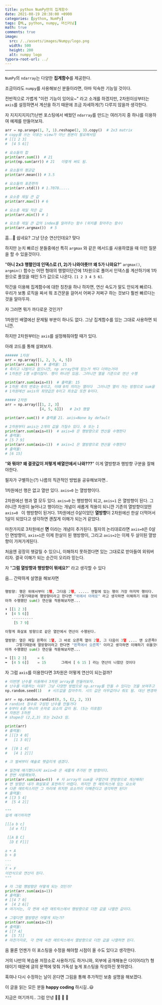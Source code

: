 ```yaml
---
title: python NumPy만의 집계함수
date: 2021-08-19 20:38:00 +0900
categories: [python, NumPy]
tags: [ML, python, numpy, 머신러닝] 
math: true
comments: true
image:
  src: /../assets/images/Numpy/logo.png
  width: 500
  height: 200
  alt: numpy logo
typora-root-url: ../
---
```


---

`NumPy`의 `ndarray`는 다양한 **집계함수**를 제공한다. 

조금이라도 `numpy`를 사용해보신 분들이라면, 아마 익숙한 기능일 것이다.

전반적으로 가볍게 "이런 기능이 있어요~" 라고 소개를 하겠지만, 2차원이상부터는 `axis`를 설정하면서 계산을 하기 때문에 조금 자세하게(?) 다루지 않을까 생각한다.

자 지지지지지(?)난번 포스팅에서 배웠던 `ndarray`를 만드는 여러가지 중 하나를 이용하여 예제를 만들어보자.

```python
arr = np.arange(1, 7, 1).reshape(2, 3).copy()  # 2x3 matrix
# copy를 쓰는 이유는 view가 아닌 원본이 필요해서임
# [[1 2 3]
#  [4 5 6]]

# 요소들의 합
print(arr.sum())  # 21
print(np.sum(arr)) # 21   이렇게 써도 됨.

# 요소들의 평균값
print(arr.mean()) # 3.5

# 요소들의 표준편차
print(arr.std()) # 1.7078.....

# 요소중 제일 큰 값
print(arr.max()) # 6

# 요소중 제일 작은 값
print(arr.min()) # 1

# 요소중 제일 큰 값의 index를 알려주는 함수 (위치를 찾아주는 함수)
print(arr.argmax())  # 5
```

흠...🤨  쉽네요? 그냥 단순 연산인데요?  맞다

하지만 눈치 빠르신 분들중에선 특히 `argmax` 와 같은 메서드를 사용하였을 때 이런 질문을 할 수 있을것이다.

"**아니 2x3 행렬인데 인덱스로 (1, 2)가 나와야죳!!! 왜 5가 나와요?**" `argmax()`, `argmin()` 함수는 어떤 형태의 행렬이던간에 1차원으로 풀어서 인덱스를 계산하기에 1차원으로 풀었을 때인 5가 값으로 나온다. `[1 2 3 4 5 6]`.

막간을 이용해 집계함수에 대한 칭찬을 하나 하자면, 연산 속도가 말도 안되게 빠르다. 우리가 보통 로직을 짜서 뭐 조건문을 걸어서 어쩌구 저쩌구 하는 것보다 훨씬 빠르다는 것을 알아두자. 

자 그러면 뭐가 까다로운 것인가?

1차원인 배열에선 문제될 부분이 하나도 없다. 그냥 집계함수를 있는 그대로 사용하면 되니깐.

하지만 2차원부터는 `axis`를 설정해줘야할 때가 있다.

아래 코드를 통해 살펴보자.

```python
###### 1차원
arr = np.array([1, 2, 3, 4, 5])
print(arr.sum())  # 출력물: 15
# 축이고 나발이고 없으니깐, np array안에 있는거 싹다 더하는거야
# 1차원은 1행 n열이잖아. 행이 하나만 있음. 그러니깐 열을 기준으로 연산 수행 

print(arr.sum(axis=0))  # 출력물: 15
# 1차원 축의 번호는 0이고, 이때 0의 의미는 열이다  그러니깐 열이 가는 방향으로 sum을 구하라는 소리이다
# 1차원에선 axis의 최댓값은 0이고 최솟값 또한 0이다. 

##### 2차원
arr = np.array([[1, 2, 3]
                [4, 5, 6]])   # 2x3 행렬

print(arr.sum()) # 출력물 21. axis=None by default

# 2차원부터 axis는 2개의 값을 가질수 있다. 0 또는 1
print(arr.sum(axis=0))  # axis=0 은 행방향으로 연산을 수행한다 
# 출력물:
# [5 7 9]
print(arr.sum(axis=1))  # axis=1 은 열방향으로 연산을 수행한다
# 출력물: 
# [6 15]
```

"**와 뭐야? 왜 결괏값이 저렇게 배열안에서 나와???**" 이게 열방향과 행방향 구분을 잘해야한다.

필자가 구별하는(?) 나름의 직관적인 방법을 공유해보자면..

1차원에선 행은 없고 열만 있다.  `axis=0` 는 열방향이다.

2차원에선 행과 열 모두 있다. `axis=0` 는 행방향이 되고, `axis=1` 은 열방향이 된다.    그러니깐 차원이 늘어나고 행이라는 개념이 새롭게 적용이 되니깐 기존의 열방향이었떤 `axis=0 ` 이 행방향이 된거다.   1차원에선 0살이었던 **열방향**이 2차원에선 한살 더먹어서 1살이 되었다고 생각하면 괜찮게 이해가 되는거 같았다.

마찬가지로 3차원에선 **면** 이라는 개념이 추가된다. 필자의 논리대로라면 `axis=0`은 0살인 면방향이, `axis=1`은 이제 한살이 된 행방향이, 그리고 `axis=2`는 이제 두 살이된 열방향이 가져가게된다.

처음엔 굉장히 헷갈릴 수 있으니, 이해하지 못하겠다면 있는 그대로로 받아들여 외워버리자. 결국 이해가 되는 순간이 오리라 믿는다.

자 "**그럼 열방향과 행방향이 뭐에요?**" 라고 생각할 수 있다

음... 간략하게 설명을 해보자면

```python

행방향: 행은 위에서부터 1행, 그다음 2행, ..... 맨밑에 있는 행이 가장 마지막 행이다.
      그렇기때문에 행방향이라고 한다면 "위에서 아래로" 라고 생각하면 이해하기 쉬울 것이다.
아까 수행했던 sum() 연산을 적용해보자면... 

⬇️ [[1 2 3]      
⬇️  [4 5 6]]
   ----------
    [5 7 9]

이렇게 화살표 방향으로 같은 열안에서 연산이 수행된다.

열방향: 열은 제일 왼쪽이 1열, 그 바로 오른쪽 열이 2열, 그 다음이 3열 .... 맨 오른쪽이 제일 끝 열이다.
     그렇기때문에 열방향이라고 한다면 "왼쪽에서 오른쪽" 이라고 생각하면 이해하기 쉬울것이다.
아까 수행했던 sum() 연산을 적용해보자면... 

➡️ [[1 2 3]     = 6
➡️  [4 5 6]]    = 15       그래서 [ 6 15 ] 라는 연산이 나왔던 것이다

```

자 그럼 `axis`를 이용한다면 3차원은 어떻게 연산이 되는걸까?

```python
# 이번엔 난수를 이용해서 3차원 array를 만들어보자.
# 난수를 이용하는 이유? 그냥 다양한 방법으로 np.array를 만들 수 있다는 것을 보여주고 싶어서
np.random.seed(1)   # 시드값을 잡아주자. 시드 값은 아무값이나 줘도 됨. 대신 변경하면 안됨

arr = np.random.randint(0, 5, (2, 2, 3))  
# randint 정수로 구성된 난수를 만들거다
# 0부터 4중 하나의 숫자로 요소의 값이 됨. (5는 미포함)
# 차원은 3차원
# shape은 (2,2,3) 또는 2x2x3 임.

print(arr)
# 출력물:
# [[[3 4 0]
#   [1 3 0]]

#  [[0 1 4]
#   [4 1 2]]]

# 크 벌써부터 예술로 헷갈리게 생겼다.

# 일전에 얘기했다시피 axis=0 은 새롭게 추가된 면 방향이다.
# 한번 사용해보자.
print(arr.sum(axis=0))  # 자 array의 sum을 구할건데 면방향으로 계산해줘!
# 면 방향은 내가 화살표로 표현하기 어렵다. 하지만 한 매트릭스에 있는 요소와 
# 다른 매트릭스지만 그 자리에 위치한 요소끼리 더해준다고 생각하면 된다!
# 출력물:
# [[3 5 4]
#  [5 4 2]]         

"""
쉽게 얘기하자면 

[[[a b c]
  [d e f]]

 [[A B C]
  [D E F]]]

a + A 
b + B 
...
...
f + F  
이런식으로 연산이 된다.
"""

# 자 그럼 행방향은 어떻게 되는 것인가?
print(arr.sum(axis=1))
# 출력물:
# [[4 7 0]
#  [4 2 6]]
# 여기서는, 각 면에 속한 매트릭스에서 행방향으로 더한 값을 나열한 값이다.

# 그렇다면 열방향은 어떻게 되는가?
print(arr.sum(axis=2))
# 출력물:
# [[7 4]
#  [5 7]] 
# 마찬가지로, 각 면에 속한 매트릭스에서 열방향으로 더한 값을 나열하면 된다.

```

음 물론 언젠가 이 포스팅을 수정을 해야할 시점이 올 수도 있다고 생각한다.

거의 나만의 복습용 저장소로 사용하기도 하거니와, 외부에 공개해놓은 다이어리(?) 형태이기 때문에 글의 문맥에 맞춰 가독성 높게 포스팅을 작성하진 못하였다. 

혹여나 다시 수정하는 날이 온다면 그림을 통해 추가적인 보충 설명을 해보겠다.

이 글을 읽는 모든 분들 **happy coding** 하시길..😃 

지금은 여기까지.. 그럼 안녕 🙋‍♂️ 👋 🤠 





